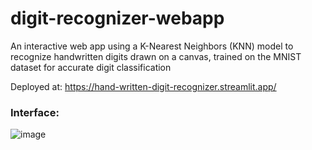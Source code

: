 # digit-recognizer-webapp
An interactive web app using a K-Nearest Neighbors (KNN) model to recognize handwritten digits drawn on a canvas, trained on the MNIST dataset for accurate digit classification

Deployed at: https://hand-written-digit-recognizer.streamlit.app/

### Interface:


![image](https://github.com/user-attachments/assets/27f9efec-2517-41b3-ac2e-df649842f6ab)

